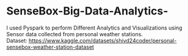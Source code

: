 # SenseBox-Big-Data-Analytics-
I used Pyspark to perform Different Analytics and Visualizations using Sensor data collected from personal weather stations.<br>
Dataset: https://www.kaggle.com/datasets/shivd24coder/personal-sensebox-weather-station-dataset
